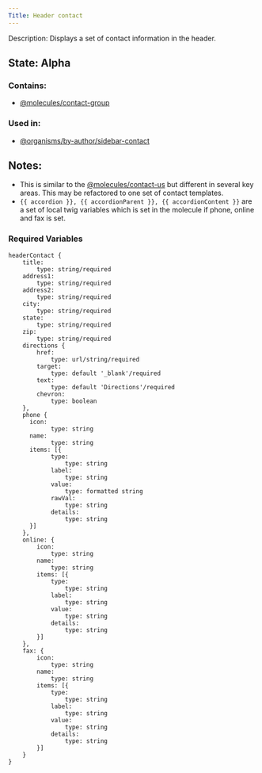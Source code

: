 ```yaml
---
Title: Header contact
---
```

Description: Displays a set of contact information in the header.

## State: Alpha

### Contains:
- [@molecules/contact-group](/?p=organisms-contact-group)

### Used in:
- [@organisms/by-author/sidebar-contact](/?p=organisms-sidebar-contact)

## Notes:
- This is similar to the [@molecules/contact-us](/?p=organisms-contact-us) but different in several key areas. This may be refactored to one set of contact templates.
- `{{ accordion }}, {{ accordionParent }}, {{ accordionContent }}` are a set of local twig variables which is set in the molecule if phone, online and fax is set.

### Required Variables
~~~
headerContact {
    title: 
        type: string/required
    address1:
        type: string/required
    address2:
        type: string/required
    city:
        type: string/required
    state:
        type: string/required
    zip:
        type: string/required
    directions {
        href:
            type: url/string/required
        target:
            type: default '_blank'/required
        text:
            type: default 'Directions'/required
        chevron:
            type: boolean
    },
    phone {
      icon:
            type: string
      name:
            type: string
      items: [{
            type:
                type: string
            label:
                type: string
            value:
                type: formatted string
            rawVal:
                type: string
            details:
                type: string
      }]
    },
    online: {
        icon:
            type: string
        name:
            type: string
        items: [{
            type:
                type: string
            label:
                type: string
            value:
                type: string
            details:
                type: string
        }]
    },
    fax: {
        icon:
            type: string
        name:
            type: string
        items: [{
            type:
                type: string
            label:
                type: string
            value:
                type: string
            details:
                type: string
        }]
    }
}
~~~
